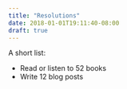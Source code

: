 ```yaml
---
title: "Resolutions"
date: 2018-01-01T19:11:40-08:00
draft: true
---
```


A short list:

* Read or listen to 52 books
* Write 12 blog posts